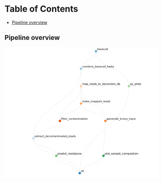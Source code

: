 [TOC]: #

# Table of Contents
- [Pipeline overview](#pipeline-overview)


## Pipeline overview

![rulegraph](./resources/rulegraph.png)
